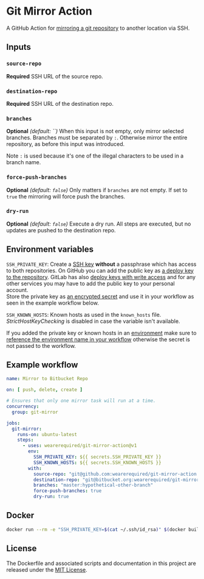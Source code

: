# Git Mirror Action

A GitHub Action for [mirroring a git repository](https://help.github.com/en/articles/duplicating-a-repository#mirroring-a-repository-in-another-location) to another location via SSH.

## Inputs

### `source-repo`

**Required** SSH URL of the source repo.

### `destination-repo`

**Required** SSH URL of the destination repo.

### `branches`

**Optional** *(default: ``)* When this input is not empty, only mirror selected branches. Branches must be separated by `:`. Otherwise mirror the entire repository, as before this input was introduced. 

Note `:` is used because it's one of the illegal characters to be used in a branch name.

### `force-push-branches`

**Optional** *(default: `false`)* Only matters if `branches` are not empty. If set to `true` the mirroring will force push the branches.

### `dry-run`

**Optional** *(default: `false`)* Execute a dry run. All steps are executed, but no updates are pushed to the destination repo.

## Environment variables

`SSH_PRIVATE_KEY`: Create a [SSH key](https://docs.github.com/en/github/authenticating-to-github/connecting-to-github-with-ssh/generating-a-new-ssh-key-and-adding-it-to-the-ssh-agent#generating-a-new-ssh-key) **without** a passphrase which has access to both repositories. On GitHub you can add the public key as [a deploy key to the repository](https://docs.github.com/en/developers/overview/managing-deploy-keys#deploy-keys). GitLab has also [deploy keys with write access](https://docs.gitlab.com/ee/user/project/deploy_keys/) and for any other services you may have to add the public key to your personal account.  
Store the private key as [an encrypted secret](https://docs.github.com/en/actions/reference/encrypted-secrets) and use it in your workflow as seen in the example workflow below.

`SSH_KNOWN_HOSTS`: Known hosts as used in the `known_hosts` file. *StrictHostKeyChecking* is disabled in case the variable isn't available.

If you added the private key or known hosts in an [environment](https://docs.github.com/en/actions/reference/environments) make sure to [reference the environment name in your workflow](https://docs.github.com/en/actions/reference/workflow-syntax-for-github-actions#jobsjob_idenvironment) otherwise the secret is not passed to the workflow.

## Example workflow

```yml
name: Mirror to Bitbucket Repo

on: [ push, delete, create ]

# Ensures that only one mirror task will run at a time.
concurrency:
  group: git-mirror

jobs:
  git-mirror:
    runs-on: ubuntu-latest
    steps:
      - uses: wearerequired/git-mirror-action@v1
        env:
          SSH_PRIVATE_KEY: ${{ secrets.SSH_PRIVATE_KEY }}
          SSH_KNOWN_HOSTS: ${{ secrets.SSH_KNOWN_HOSTS }}
        with:
          source-repo: "git@github.com:wearerequired/git-mirror-action.git"
          destination-repo: "git@bitbucket.org:wearerequired/git-mirror-action.git"
          branches: "master:hypothetical-other-branch"
          force-push-branches: true
          dry-run: true
```

## Docker

```sh
docker run --rm -e "SSH_PRIVATE_KEY=$(cat ~/.ssh/id_rsa)" $(docker build -q .) "$SOURCE_REPO" "$DESTINATION_REPO"
```


## License

The Dockerfile and associated scripts and documentation in this project are released under the [MIT License](LICENSE).
